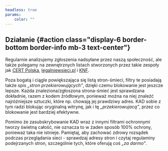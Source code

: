 ```yaml
---
headless: true
params:
    color: ""
---
```

## Działanie {#action class="display-6 border-bottom border-info mb-3 text-center"}
Regularnie analizujemy zgłoszenia nadsyłane przez naszą społeczność, ale także polegamy na zewnętrznych listach stworzonych przez takie zespoły jak [CERT Polska](https://cert.pl/lista-ostrzezen/), [legalniewsieci.pl](https://www.legalniewsieci.pl/aktualnosci/podejrzane-sklepy-internetowe) i [KNF](https://www.knf.gov.pl/dla_konsumenta/ostrzezenia_publiczne).

Poza bogatą i ciągle powiększająca się listą stron-śmieci, filtry te posiadają także spis *„stron przekierowujących"*, dzięki czemu blokowanie jest jeszcze lepsze. Każda znaleziona/zgłoszona strona-śmieć jest sprawdzana dokładnie, razem z kodem źródłowym, ponieważ można na niej znaleźć najróżniejsze sztuczki, które np. chowają jej prawdziwy adres. KAD sobie z tym radzi blokując oryginalną witrynę, jak i tę *„przekierowujacą"*, przez co blokowanie jest bardziej efektywne.

Pomimo że zasubskrybowanie KAD wraz z innymi filtrami ochronnymi tworzy świetną całość, nie oznacza to w żaden sposób 100% ochrony, ponieważ taka nie istnieje. Pamiętaj, aby zachować zdrowy rozsądek podczas przeglądania sieci - sprawdzaj adresy stron i czytaj regulaminy podejrzanych stron, szczególnie tych, które oferują coś *„za darmo"*.
